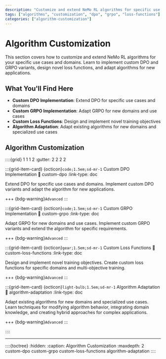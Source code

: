 ```yaml
---
description: "Customize and extend NeMo RL algorithms for specific use cases and domains"
tags: ["algorithms", "customization", "dpo", "grpo", "loss-functions"]
categories: ["algorithm-customization"]
---
```


# Algorithm Customization

This section covers how to customize and extend NeMo RL algorithms for your specific use cases and domains. Learn to implement custom DPO and GRPO variants, design novel loss functions, and adapt algorithms for new applications.

## What You'll Find Here

- **Custom DPO Implementation**: Extend DPO for specific use cases and domains
- **Custom GRPO Implementation**: Adapt GRPO for new domains and use cases  
- **Custom Loss Functions**: Design and implement novel training objectives
- **Algorithm Adaptation**: Adapt existing algorithms for new domains and specialized use cases

## Algorithm Customization

::::{grid} 1 1 1 2
:gutter: 2 2 2 2

:::{grid-item-card} {octicon}`code;1.5em;sd-mr-1` Custom DPO Implementation
:link: custom-dpo
:link-type: doc

Extend DPO for specific use cases and domains. Implement custom DPO variants and adapt the algorithm for new applications.

+++
{bdg-warning}`Advanced`
:::

:::{grid-item-card} {octicon}`code;1.5em;sd-mr-1` Custom GRPO Implementation
:link: custom-grpo
:link-type: doc

Adapt GRPO for new domains and use cases. Implement custom GRPO variants and extend the algorithm for specific requirements.

+++
{bdg-warning}`Advanced`
:::

:::{grid-item-card} {octicon}`gear;1.5em;sd-mr-1` Custom Loss Functions
:link: custom-loss-functions
:link-type: doc

Design and implement novel training objectives. Create custom loss functions for specific domains and multi-objective training.

+++
{bdg-warning}`Advanced`
:::

:::{grid-item-card} {octicon}`light-bulb;1.5em;sd-mr-1` Algorithm Adaptation
:link: algorithm-adaptation
:link-type: doc

Adapt existing algorithms for new domains and specialized use cases. Learn techniques for modifying algorithm behavior, integrating domain knowledge, and creating hybrid approaches for complex applications.

+++
{bdg-warning}`Advanced`
:::

::::

---

::::{toctree}
:hidden:
:caption: Algorithm Customization
:maxdepth: 2
custom-dpo
custom-grpo
custom-loss-functions
algorithm-adaptation
::::